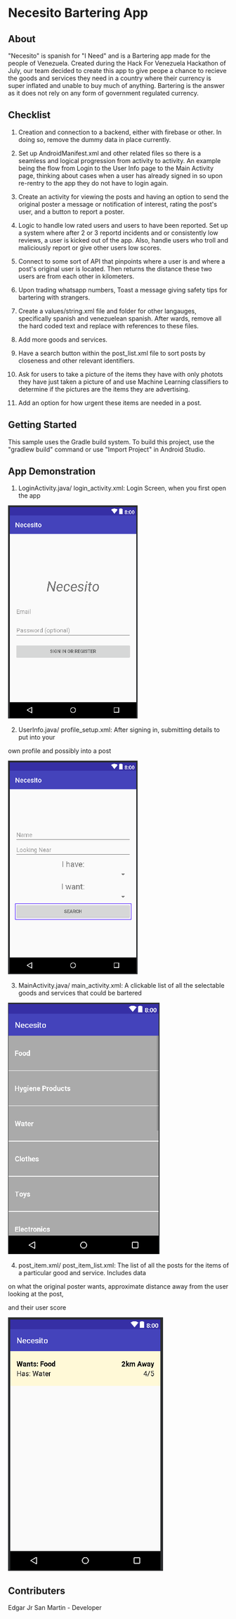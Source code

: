 Necesito Bartering App
===================================

About
---------------

"Necesito" is spanish for "I Need" and is a Bartering app made for the people of Venezuela. Created during the Hack For Venezuela Hackathon of July, our team decided to create this app to give peope a chance to recieve the goods and services they need in a country where their currency is super inflated and unable to buy much of anything. Bartering is the answer as it does not rely on any form of government regulated currency.


Checklist
---------------

1. Creation and connection to a backend, either with firebase or other. In doing so, remove the dummy data in place currently.

2. Set up AndroidManifest.xml and other related files so there is a seamless and logical progression from activity to activity. An example being the flow from Login to the User Info page to the Main Activity page, thinking about cases when
a user has already signed in so upon re-rentry to the app they do not have to login again.

3. Create an activity for viewing the posts and having an option to send the original poster a message or notification of interest, rating the post's user, and a button to report a poster.

4. Logic to handle low rated users and users to have been reported. Set up a system where after 2 or 3 reportd incidents and or consistently low reviews, a user is kicked out of the app. Also, handle users who troll and maliciously report or give other users low scores.

5. Connect to some sort of API that pinpoints where a user is and where a post's original user is located. Then returns the distance these two users are from each other in kilometers.

6. Upon trading whatsapp numbers, Toast a message giving safety tips for bartering with strangers.

7. Create a values/string.xml file and folder for other langauges, specifically spanish and venezuelean spanish. After wards, remove all the hard coded text and replace with references to these files.

8. Add more goods and services.

9. Have a search button within the post_list.xml file to sort posts by closeness and other relevant identifiers.

10. Ask for users to take a picture of the items they have with only photots they have just taken a picture of and use Machine Learning classifiers to determine if the pictures are the items they are advertising.

11. Add an option for how urgent these items are needed in a post.


Getting Started
---------------

This sample uses the Gradle build system. To build this project, use the
"gradlew build" command or use "Import Project" in Android Studio.


App Demonstration
---------------


1. LoginActivity.java/ login_activity.xml: Login Screen, when you first open the app

![Login Screenshot](img/Login_Activity.png)



2. UserInfo.java/ profile_setup.xml: After signing in, submitting details to put into your

own profile and possibly into a post

![User Info Screenshot](img/User_Info_Activity.png)



3. MainActivity.java/ main_activity.xml: A clickable list of all the selectable goods and services that could be bartered

![Main List Screenshot](img/Main_List_Activity.png)



4. post_item.xml/ post_item_list.xml: The list of all the posts for the items of a particular good and service. Includes data

on what the original poster wants, approximate distance away from the user looking at the post,

and their user score

![Sub List Screenshot](img/Sub_List_Activity.png)


Contributers
---------------
Edgar Jr San Martin - Developer
